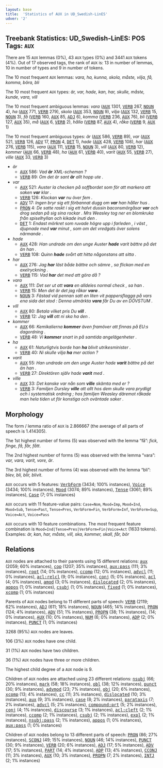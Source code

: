 ```yaml
---
layout: base
title:  'Statistics of AUX in UD_Swedish-LinES'
udver: '2'
---
```


## Treebank Statistics: UD_Swedish-LinES: POS Tags: `AUX`

There are 15 `AUX` lemmas (0%), 43 `AUX` types (0%) and 3441 `AUX` tokens (4%).
Out of 17 observed tags, the rank of `AUX` is: 13 in number of lemmas, 10 in number of types and 9 in number of tokens.

The 10 most frequent `AUX` lemmas: <em>vara, ha, kunna, skola, måste, vilja, få, komma, böra, bli</em>

The 10 most frequent `AUX` types:  <em>är, var, hade, kan, har, skulle, måste, kunde, vara, vill</em>

The 10 most frequent ambiguous lemmas: <em>vara</em> (<tt><a href="sv_lines-pos-AUX.html">AUX</a></tt> 1301, <tt><a href="sv_lines-pos-VERB.html">VERB</a></tt> 267, <tt><a href="sv_lines-pos-NOUN.html">NOUN</a></tt> 4), <em>ha</em> (<tt><a href="sv_lines-pos-AUX.html">AUX</a></tt> 771, <tt><a href="sv_lines-pos-VERB.html">VERB</a></tt> 279), <em>skola</em> (<tt><a href="sv_lines-pos-AUX.html">AUX</a></tt> 353, <tt><a href="sv_lines-pos-NOUN.html">NOUN</a></tt> 9), <em>vilja</em> (<tt><a href="sv_lines-pos-AUX.html">AUX</a></tt> 132, <tt><a href="sv_lines-pos-VERB.html">VERB</a></tt> 15, <tt><a href="sv_lines-pos-NOUN.html">NOUN</a></tt> 3), <em>få</em> (<tt><a href="sv_lines-pos-VERB.html">VERB</a></tt> 160, <tt><a href="sv_lines-pos-AUX.html">AUX</a></tt> 85, <tt><a href="sv_lines-pos-ADJ.html">ADJ</a></tt> 6), <em>komma</em> (<tt><a href="sv_lines-pos-VERB.html">VERB</a></tt> 236, <tt><a href="sv_lines-pos-AUX.html">AUX</a></tt> 76), <em>bli</em> (<tt><a href="sv_lines-pos-VERB.html">VERB</a></tt> 127, <tt><a href="sv_lines-pos-AUX.html">AUX</a></tt> 35), <em>må</em> (<tt><a href="sv_lines-pos-AUX.html">AUX</a></tt> 6, <tt><a href="sv_lines-pos-VERB.html">VERB</a></tt> 2), <em>hålla</em> (<tt><a href="sv_lines-pos-VERB.html">VERB</a></tt> 87, <tt><a href="sv_lines-pos-AUX.html">AUX</a></tt> 4), <em>råka</em> (<tt><a href="sv_lines-pos-VERB.html">VERB</a></tt> 9, <tt><a href="sv_lines-pos-AUX.html">AUX</a></tt> 1)

The 10 most frequent ambiguous types:  <em>är</em> (<tt><a href="sv_lines-pos-AUX.html">AUX</a></tt> 586, <tt><a href="sv_lines-pos-VERB.html">VERB</a></tt> 89), <em>var</em> (<tt><a href="sv_lines-pos-AUX.html">AUX</a></tt> 521, <tt><a href="sv_lines-pos-VERB.html">VERB</a></tt> 126, <tt><a href="sv_lines-pos-ADV.html">ADV</a></tt> 17, <tt><a href="sv_lines-pos-PRON.html">PRON</a></tt> 4, <tt><a href="sv_lines-pos-DET.html">DET</a></tt> 1), <em>hade</em> (<tt><a href="sv_lines-pos-AUX.html">AUX</a></tt> 428, <tt><a href="sv_lines-pos-VERB.html">VERB</a></tt> 108), <em>har</em> (<tt><a href="sv_lines-pos-AUX.html">AUX</a></tt> 276, <tt><a href="sv_lines-pos-VERB.html">VERB</a></tt> 115), <em>vara</em> (<tt><a href="sv_lines-pos-AUX.html">AUX</a></tt> 111, <tt><a href="sv_lines-pos-VERB.html">VERB</a></tt> 15, <tt><a href="sv_lines-pos-NOUN.html">NOUN</a></tt> 3), <em>vill</em> (<tt><a href="sv_lines-pos-AUX.html">AUX</a></tt> 80, <tt><a href="sv_lines-pos-VERB.html">VERB</a></tt> 12), <em>kommer</em> (<tt><a href="sv_lines-pos-AUX.html">AUX</a></tt> 66, <tt><a href="sv_lines-pos-VERB.html">VERB</a></tt> 48), <em>ha</em> (<tt><a href="sv_lines-pos-AUX.html">AUX</a></tt> 61, <tt><a href="sv_lines-pos-VERB.html">VERB</a></tt> 40), <em>varit</em> (<tt><a href="sv_lines-pos-AUX.html">AUX</a></tt> 55, <tt><a href="sv_lines-pos-VERB.html">VERB</a></tt> 27), <em>ville</em> (<tt><a href="sv_lines-pos-AUX.html">AUX</a></tt> 33, <tt><a href="sv_lines-pos-VERB.html">VERB</a></tt> 3)


* <em>är</em>
  * <tt><a href="sv_lines-pos-AUX.html">AUX</a></tt> 586: <em>Vad <b>är</b> XML-scheman ?</em>
  * <tt><a href="sv_lines-pos-VERB.html">VERB</a></tt> 89: <em>Om det är sant <b>är</b> allt hopp ute .</em>
* <em>var</em>
  * <tt><a href="sv_lines-pos-AUX.html">AUX</a></tt> 521: <em>Auster la checken på soffbordet som för att markera att saken <b>var</b> klar .</em>
  * <tt><a href="sv_lines-pos-VERB.html">VERB</a></tt> 126: <em>Klockan <b>var</b> nu över fem .</em>
  * <tt><a href="sv_lines-pos-ADV.html">ADV</a></tt> 17: <em>Ingen bryr sig ett förbannat dugg om <b>var</b> han håller hus .</em>
  * <tt><a href="sv_lines-pos-PRON.html">PRON</a></tt> 4: <em>De satte raskt i sig ett halvt dussin baconsmörgåsar <b>var</b> och drog sedan på sig sina rockar . Mrs Weasley tog ner en blomkruka från spiselhyllan och kikade inuti den .</em>
  * <tt><a href="sv_lines-pos-DET.html">DET</a></tt> 1: <em>Endast mörkret som ruvade högre upp i farleden , i väst , djupnade med <b>var</b> minut , som om det vredgats över solens närmande .</em>
* <em>hade</em>
  * <tt><a href="sv_lines-pos-AUX.html">AUX</a></tt> 428: <em>Han undrade om den unge Auster <b>hade</b> varit bättre på det än han .</em>
  * <tt><a href="sv_lines-pos-VERB.html">VERB</a></tt> 108: <em>Quinn <b>hade</b> svårt att hitta någonstans att sitta .</em>
* <em>har</em>
  * <tt><a href="sv_lines-pos-AUX.html">AUX</a></tt> 276: <em>Jag <b>har</b> läst både bättre och sämre , sa flickan med en axelryckning .</em>
  * <tt><a href="sv_lines-pos-VERB.html">VERB</a></tt> 115: <em>Vad <b>har</b> det med att göra då ?</em>
* <em>vara</em>
  * <tt><a href="sv_lines-pos-AUX.html">AUX</a></tt> 111: <em>Det ser ut att <b>vara</b> en alldeles normal check , sa han .</em>
  * <tt><a href="sv_lines-pos-VERB.html">VERB</a></tt> 15: <em>Men det är det jag råkar <b>vara</b> .</em>
  * <tt><a href="sv_lines-pos-NOUN.html">NOUN</a></tt> 3: <em>Fästad vid pennan satt en liten vit pappersflagga på vars ena sida det stod : Denna utmärkta <b>vara</b> får Du av en DÖVSTUM .</em>
* <em>vill</em>
  * <tt><a href="sv_lines-pos-AUX.html">AUX</a></tt> 80: <em>Betala vilket pris Du <b>vill</b> .</em>
  * <tt><a href="sv_lines-pos-VERB.html">VERB</a></tt> 12: <em>Jag <b>vill</b> att ni ska ha den .</em>
* <em>kommer</em>
  * <tt><a href="sv_lines-pos-AUX.html">AUX</a></tt> 66: <em>Kemikalierna <b>kommer</b> även framöver att finnas på EU:s dagordning .</em>
  * <tt><a href="sv_lines-pos-VERB.html">VERB</a></tt> 48: <em>Vi <b>kommer</b> snart in på samtida angelägenheter .</em>
* <em>ha</em>
  * <tt><a href="sv_lines-pos-AUX.html">AUX</a></tt> 61: <em>Naturligtvis borde han <b>ha</b> blivit utrikesminister .</em>
  * <tt><a href="sv_lines-pos-VERB.html">VERB</a></tt> 40: <em>Ni skulle vilja <b>ha</b> mer action ?</em>
* <em>varit</em>
  * <tt><a href="sv_lines-pos-AUX.html">AUX</a></tt> 55: <em>Han undrade om den unge Auster hade <b>varit</b> bättre på det än han .</em>
  * <tt><a href="sv_lines-pos-VERB.html">VERB</a></tt> 27: <em>Direktören själv hade <b>varit</b> med .</em>
* <em>ville</em>
  * <tt><a href="sv_lines-pos-AUX.html">AUX</a></tt> 33: <em>Det kanske var nån som <b>ville</b> skämta med er ?</em>
  * <tt><a href="sv_lines-pos-VERB.html">VERB</a></tt> 3: <em>Familjen Dursley <b>ville</b> att allt hos dem skulle vara prydligt och i systematisk ordning ; hos familjen Weasley däremot råkade man hela tiden ut för konstiga och oväntade saker .</em>

## Morphology

The form / lemma ratio of `AUX` is 2.866667 (the average of all parts of speech is 1.414305).

The 1st highest number of forms (5) was observed with the lemma “få”: <em>fick, finge, få, får, fått</em>.

The 2nd highest number of forms (5) was observed with the lemma “vara”: <em>var, vara, varit, vore, är</em>.

The 3rd highest number of forms (4) was observed with the lemma “bli”: <em>blev, bli, blir, blivit</em>.

`AUX` occurs with 5 features: <tt><a href="sv_lines-feat-VerbForm.html">VerbForm</a></tt> (3434; 100% instances), <tt><a href="sv_lines-feat-Voice.html">Voice</a></tt> (3434; 100% instances), <tt><a href="sv_lines-feat-Mood.html">Mood</a></tt> (3074; 89% instances), <tt><a href="sv_lines-feat-Tense.html">Tense</a></tt> (3061; 89% instances), <tt><a href="sv_lines-feat-Case.html">Case</a></tt> (7; 0% instances)

`AUX` occurs with 11 feature-value pairs: `Case=Nom`, `Mood=Imp`, `Mood=Ind`, `Mood=Sub`, `Tense=Past`, `Tense=Pres`, `VerbForm=Fin`, `VerbForm=Inf`, `VerbForm=Sup`, `Voice=Act`, `Voice=Pass`

`AUX` occurs with 10 feature combinations.
The most frequent feature combination is `Mood=Ind|Tense=Pres|VerbForm=Fin|Voice=Act` (1633 tokens).
Examples: <em>är, kan, har, måste, vill, ska, kommer, skall, får, bör</em>


## Relations

`AUX` nodes are attached to their parents using 15 different relations: <tt><a href="sv_lines-dep-aux.html">aux</a></tt> (2059; 60% instances), <tt><a href="sv_lines-dep-cop.html">cop</a></tt> (1207; 35% instances), <tt><a href="sv_lines-dep-aux-pass.html">aux:pass</a></tt> (111; 3% instances), <tt><a href="sv_lines-dep-root.html">root</a></tt> (14; 0% instances), <tt><a href="sv_lines-dep-ccomp.html">ccomp</a></tt> (12; 0% instances), <tt><a href="sv_lines-dep-advcl.html">advcl</a></tt> (11; 0% instances), <tt><a href="sv_lines-dep-acl-relcl.html">acl:relcl</a></tt> (9; 0% instances), <tt><a href="sv_lines-dep-conj.html">conj</a></tt> (5; 0% instances), <tt><a href="sv_lines-dep-acl.html">acl</a></tt> (4; 0% instances), <tt><a href="sv_lines-dep-amod.html">amod</a></tt> (3; 0% instances), <tt><a href="sv_lines-dep-dislocated.html">dislocated</a></tt> (2; 0% instances), <tt><a href="sv_lines-dep-appos.html">appos</a></tt> (1; 0% instances), <tt><a href="sv_lines-dep-csubj.html">csubj</a></tt> (1; 0% instances), <tt><a href="sv_lines-dep-fixed.html">fixed</a></tt> (1; 0% instances), <tt><a href="sv_lines-dep-xcomp.html">xcomp</a></tt> (1; 0% instances)

Parents of `AUX` nodes belong to 11 different parts of speech: <tt><a href="sv_lines-pos-VERB.html">VERB</a></tt> (2119; 62% instances), <tt><a href="sv_lines-pos-ADJ.html">ADJ</a></tt> (611; 18% instances), <tt><a href="sv_lines-pos-NOUN.html">NOUN</a></tt> (465; 14% instances), <tt><a href="sv_lines-pos-PRON.html">PRON</a></tt> (124; 4% instances), <tt><a href="sv_lines-pos-ADV.html">ADV</a></tt> (51; 1% instances), <tt><a href="sv_lines-pos-PROPN.html">PROPN</a></tt> (38; 1% instances),  (14; 0% instances), <tt><a href="sv_lines-pos-AUX.html">AUX</a></tt> (10; 0% instances), <tt><a href="sv_lines-pos-NUM.html">NUM</a></tt> (6; 0% instances), <tt><a href="sv_lines-pos-ADP.html">ADP</a></tt> (2; 0% instances), <tt><a href="sv_lines-pos-PUNCT.html">PUNCT</a></tt> (1; 0% instances)

3268 (95%) `AUX` nodes are leaves.

106 (3%) `AUX` nodes have one child.

31 (1%) `AUX` nodes have two children.

36 (1%) `AUX` nodes have three or more children.

The highest child degree of a `AUX` node is 9.

Children of `AUX` nodes are attached using 23 different relations: <tt><a href="sv_lines-dep-nsubj.html">nsubj</a></tt> (66; 20% instances), <tt><a href="sv_lines-dep-mark.html">mark</a></tt> (58; 18% instances), <tt><a href="sv_lines-dep-obl.html">obl</a></tt> (38; 12% instances), <tt><a href="sv_lines-dep-punct.html">punct</a></tt> (30; 9% instances), <tt><a href="sv_lines-dep-advmod.html">advmod</a></tt> (23; 7% instances), <tt><a href="sv_lines-dep-obj.html">obj</a></tt> (20; 6% instances), <tt><a href="sv_lines-dep-xcomp.html">xcomp</a></tt> (13; 4% instances), <tt><a href="sv_lines-dep-cc.html">cc</a></tt> (11; 3% instances), <tt><a href="sv_lines-dep-dislocated.html">dislocated</a></tt> (10; 3% instances), <tt><a href="sv_lines-dep-aux.html">aux</a></tt> (9; 3% instances), <tt><a href="sv_lines-dep-case.html">case</a></tt> (8; 2% instances), <tt><a href="sv_lines-dep-parataxis.html">parataxis</a></tt> (7; 2% instances), <tt><a href="sv_lines-dep-advcl.html">advcl</a></tt> (5; 2% instances), <tt><a href="sv_lines-dep-compound-prt.html">compound:prt</a></tt> (5; 2% instances), <tt><a href="sv_lines-dep-conj.html">conj</a></tt> (4; 1% instances), <tt><a href="sv_lines-dep-discourse.html">discourse</a></tt> (3; 1% instances), <tt><a href="sv_lines-dep-acl-cleft.html">acl:cleft</a></tt> (2; 1% instances), <tt><a href="sv_lines-dep-ccomp.html">ccomp</a></tt> (2; 1% instances), <tt><a href="sv_lines-dep-csubj.html">csubj</a></tt> (2; 1% instances), <tt><a href="sv_lines-dep-expl.html">expl</a></tt> (2; 1% instances), <tt><a href="sv_lines-dep-nsubj-pass.html">nsubj:pass</a></tt> (2; 1% instances), <tt><a href="sv_lines-dep-appos.html">appos</a></tt> (1; 0% instances), <tt><a href="sv_lines-dep-aux-pass.html">aux:pass</a></tt> (1; 0% instances)

Children of `AUX` nodes belong to 13 different parts of speech: <tt><a href="sv_lines-pos-PRON.html">PRON</a></tt> (86; 27% instances), <tt><a href="sv_lines-pos-SCONJ.html">SCONJ</a></tt> (49; 15% instances), <tt><a href="sv_lines-pos-NOUN.html">NOUN</a></tt> (46; 14% instances), <tt><a href="sv_lines-pos-PUNCT.html">PUNCT</a></tt> (30; 9% instances), <tt><a href="sv_lines-pos-VERB.html">VERB</a></tt> (20; 6% instances), <tt><a href="sv_lines-pos-ADJ.html">ADJ</a></tt> (17; 5% instances), <tt><a href="sv_lines-pos-ADV.html">ADV</a></tt> (17; 5% instances), <tt><a href="sv_lines-pos-PART.html">PART</a></tt> (14; 4% instances), <tt><a href="sv_lines-pos-ADP.html">ADP</a></tt> (13; 4% instances), <tt><a href="sv_lines-pos-CCONJ.html">CCONJ</a></tt> (11; 3% instances), <tt><a href="sv_lines-pos-AUX.html">AUX</a></tt> (10; 3% instances), <tt><a href="sv_lines-pos-PROPN.html">PROPN</a></tt> (7; 2% instances), <tt><a href="sv_lines-pos-INTJ.html">INTJ</a></tt> (2; 1% instances)

